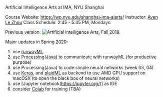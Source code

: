 Artificial Intelligence Arts at IMA, NYU Shanghai

Course Website: https://wp.nyu.edu/shanghai-ima-aiarts/
Instructor: [Aven Le Zhou](https://www.aven.cc/)
Class Schedule: 2:45 - 5:45 PM, Mondays

Previous version: ![Artificial Intelligence Arts, Fall 2019](https://github.com/aaaven/aiarts2019).

Major updates in Spring 2020: 
1. use [runwayML](https://runwayml.com/)
2. use [Processing(Java)](https://processing.org/) to communicate with runwayML (for productive purpose)
3. use Processing(Java) to code simple neural networks (week 03, 04)
4. use [Keras](https://keras.io/), and [plaidML](https://github.com/plaidml/plaidml) as backend to use AMD GPU support on macOSX (to open the black box of neural networks)
5. use [Jupyter notebook(https://jupyter.org/)] as IDE
6. consider [Colab](https://colab.research.google.com/notebooks/welcome.ipynb) for training (TBA) 
